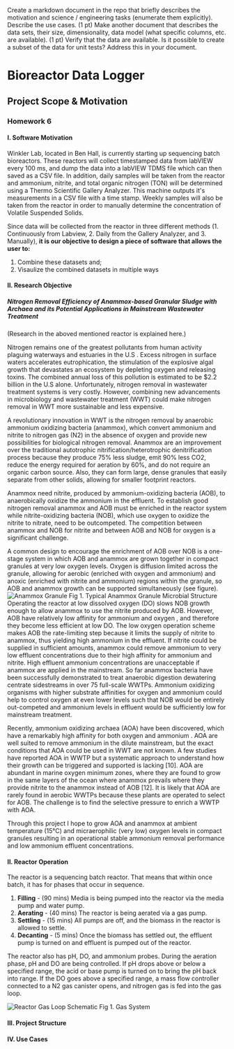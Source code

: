 Create a markdown document in the repo that briefly describes the motivation and science / engineering tasks (enumerate them explicitly). Describe the use cases.  (1 pt)
Make another document that describes the data sets, their size, dimensionality, data model (what specific columns, etc. are available). (1 pt) Verify that the data are available.  Is it possible to create a subset of the data for unit tests?  Address this in your document.

# Bioreactor Data Logger
## Project Scope & Motivation
### Homework 6
#### I. Software Motivation
Winkler Lab, located in Ben Hall, is currently starting up sequencing batch bioreactors.  These reactors will collect timestamped data from labVIEW every 100 ms, and dump the data into a labVIEW TDMS file which can then saved as a CSV file.  In addition, daily samples will be taken from the reactor and ammonium, nitrite, and total organic nitrogen (TON) will be determined using a Thermo Scientific Gallery Analyzer.  This machine outputs it's measurements in a CSV file with a time stamp.  Weekly samples will also be taken from the reactor in order to manually determine the concentration of Volatile Suspended Solids.  

Since data will be collected from the reactor in three different methods (1. Continuously from Labview, 2. Daily from the Gallery Analyzer, and 3. Manually), **it is our objective to design a piece of software that allows the user to:** 
1. Combine these datasets and;
2. Visaulize the combined datasets in multiple ways

#### II. Research Objective
##### Nitrogen Removal Efficiency of Anammox-based Granular Sludge with Archaea and its Potential Applications in Mainstream Wastewater Treatment
(Research in the aboved mentioned reactor is explained here.)

Nitrogen remains one of the greatest pollutants from human activity plaguing waterways and estuaries in the U.S .  Excess nitrogen in surface waters accelerates eutrophication, the stimulation of the explosive algal growth that devastates an ecosystem by depleting oxygen and releasing toxins. The combined annual loss of this pollution is estimated to be $2.2 billion in the U.S alone.  Unfortunately, nitrogen removal in wastewater treatment systems is very costly.  However, combining new advancements in microbiology and wastewater treatment (WWT) could make nitrogen removal in WWT more sustainable and less expensive.

A revolutionary innovation in WWT is the nitrogen removal by anaerobic ammonium oxidizing bacteria (anammox), which convert ammonium and nitrite to nitrogen gas (N2) in the absence of oxygen and provide new possibilities for biological nitrogen removal. Anammox are an improvement over the traditional autotrophic nitrification/heterotrophic denitrification process because they produce 75% less sludge, emit 90% less CO2, reduce the energy required for aeration by 60%, and do not require an organic carbon source. Also, they can form large, dense granules that easily separate from other solids, allowing for smaller footprint reactors.

Anammox need nitrite, produced by ammonium-oxidizing bacteria (AOB), to anaerobically oxidize the ammonium in the effluent. To establish good nitrogen removal anammox and AOB must be enriched in the reactor system while nitrite-oxidizing bacteria (NOB), which use oxygen to oxidize the nitrite to nitrate, need to be outcompeted. The competition between anammox and NOB for nitrite and between AOB and NOB for oxygen is a significant challenge. 

A common design to encourage the enrichment of AOB over NOB is a one-stage system in which AOB and anammox are grown together in compact granules at very low oxygen levels. Oxygen is diffusion limited across the granule, allowing for aerobic (enriched with oxygen and ammonium) and anoxic (enriched with nitrite and ammonium) regions within the granule, so AOB and anammox growth can be supported simultaneously (see figure).
![Anammox Granule](GitHubLink "Typical Anammox Granule Microbial Structure")
Fig 1. Typical Anammox Granule Microbial Structure
Operating the reactor at low dissolved oxygen (DO) slows NOB growth enough to allow anammox to use the nitrite produced by AOB. However, AOB have relatively low affinity for ammonium and oxygen , and therefore they become less efficient at low DO.  The low oxygen operation scheme makes AOB the rate-limiting step because it limits the supply of nitrite to anammox, thus yielding high ammonium in the effluent. If nitrite could be supplied in sufficient amounts, anammox could remove ammonium to very low effluent concentrations due to their high affinity for ammonium and nitrite. High effluent ammonium concentrations are unacceptable if anammox are applied in the mainstream.  So far anammox bacteria have been successfully demonstrated to treat anaerobic digestion dewatering centrate sidestreams in over 75 full-scale WWTPs. Ammonium oxidizing organisms with higher substrate affinities for oxygen and ammonium could help to control oxygen at even lower levels such that NOB would be entirely out-competed and ammonium levels in effluent would be sufficiently low for mainstream treatment.

Recently, ammonium oxidizing archaea (AOA) have been discovered, which have a remarkably high affinity for both oxygen and ammonium . AOA are well suited to remove ammonium in the dilute mainstream, but the exact conditions that AOA could be used in WWT are not known. A few studies have reported AOA in WWTP but a systematic approach to understand how their growth can be triggered and supported is lacking [10]. AOA are abundant in marine oxygen minimum zones, where they are found to grow in the same layers of the ocean where anammox prevails where they provide nitrite to the anammox instead of AOB [12]. It is likely that AOA are rarely found in aerobic WWTPs because these plants are operated to select for AOB. The challenge is to find the selective pressure to enrich a WWTP with AOA. 

Through this project I hope to grow AOA and anammox at ambient temperature (15°C) and micraerophilic (very low) oxygen levels in compact granules resulting in an operational stable ammonium removal performance and low ammonium effluent concentrations.

#### II. Reactor Operation
The reactor is a sequencing batch reactor.  That means that within once batch, it has for phases that occur in sequence.
1. **Filling** - (90 mins) Media is being pumped into the reactor via the media pump and water pump.
2. **Aerating** - (40 mins) The reactor is being aerated via a gas pump.
3. **Settling** - (15 mins) All pumps are off, and the biomass in the reactor is allowed to settle.
4. **Decanting** - (5 mins) Once the biomass has settled out, the effluent pump is turned on and effluent is pumped out of the reactor.

The reactor also has pH, DO, and ammonium probes.  During the aeration phase, pH and DO are being controlled.  If pH drops above or below a specified range, the acid or base pump is turned on to bring the pH back into range.  If the DO goes above a specified range, a mass flow controller connected to a N2 gas canister opens, and nitrogen gas is fed into the gas loop.  

![Reactor Gas Loop Schematic](GitHubLink "Reactor Gas Loop Schematic")
Fig 1. Gas System

#### III. Project Structure

#### IV. Use Cases


